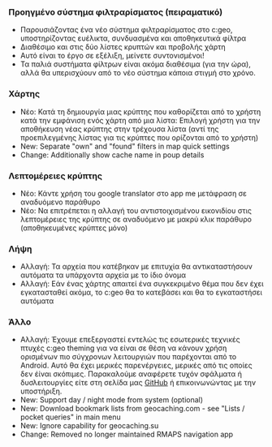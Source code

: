 ### Προηγμένο σύστημα φιλτραρίσματος (πειραματικό)
- Παρουσιάζοντας ένα νέο σύστημα φιλτραρίσματος στο c:geo, υποστηρίζοντας ευέλικτα, συνδυασμένα και αποθηκευτικά φίλτρα
- Διαθέσιμο και στις δύο λίστες κρυπτών και προβολής χάρτη
- Αυτό είναι το έργο σε εξέλιξη, μείνετε συντονισμένοι!
- Τα παλιά συστήματα φίλτρων είναι ακόμα διαθέσιμα (για την ώρα), αλλά θα υπερισχύουν από το νέο σύστημα κάποια στιγμή στο χρόνο.

### Χάρτης
- Νέο: Κατά τη δημιουργία μιας κρύπτης που καθορίζεται από το χρήστη κατά την εμφάνιση ενός χάρτη από μια λίστα: Επιλογή χρήστη για την αποθήκευση νέας κρύπτης στην τρέχουσα λίστα (αντί της προεπιλεγμένης λίστας για τις κρύπτες που ορίζονται από το χρήστη)
- New: Separate "own" and "found" filters in map quick settings
- Change: Additionally show cache name in poup details

### Λεπτομέρειες κρύπτης
- Νέο: Κάντε χρήση του google translator στο app me μετάφραση σε αναδυόμενο παράθυρο
- Νέο: Να επιτρέπεται η αλλαγή του αντιστοιχισμένου εικονιδίου στις λεπτομέρειες της κρύπτης σε αναδυόμενο με μακρύ κλικ παράθυρο (αποθηκευμένες κρύπτες μόνο)

### Λήψη
- Αλλαγή: Τα αρχεία που κατέβηκαν με επιτυχία θα αντικαταστήσουν αυτόματα τα υπάρχοντα αρχεία με το ίδιο όνομα
- Αλλαγή: Εάν ένας χάρτης απαιτεί ένα συγκεκριμένο θέμα που δεν έχει εγκατασταθεί ακόμα, το c:geo θα το κατεβάσει και θα το εγκαταστήσει αυτόματα

### Άλλο
- Αλλαγή: Έχουμε επεξεργαστεί εντελώς τις εσωτερικές τεχνικές πτυχές c:geo theming για να είναι σε θέση να κάνουν χρήση ορισμένων πιο σύγχρονων λειτουργιών που παρέχονται από το Android. Αυτό θα έχει μερικές παρενέργειες, μερικές από τις οποίες δεν έίναι σκόπιμες. Παρακαλούμε αναφέρετε τυχόν σφάλματα ή δυσλειτουργίες είτε στη σελίδα μας [GitHub](https://www.github.com/cgeo/cgeo/issues) ή επικοινωνώντας με την υποστήριξη.
- New: Support day / night mode from system (optional)
- New: Download bookmark lists from geocaching.com - see "Lists / pocket queries" in main menu
- New: Ignore capability for geocaching.su
- Change: Removed no longer maintained RMAPS navigation app
